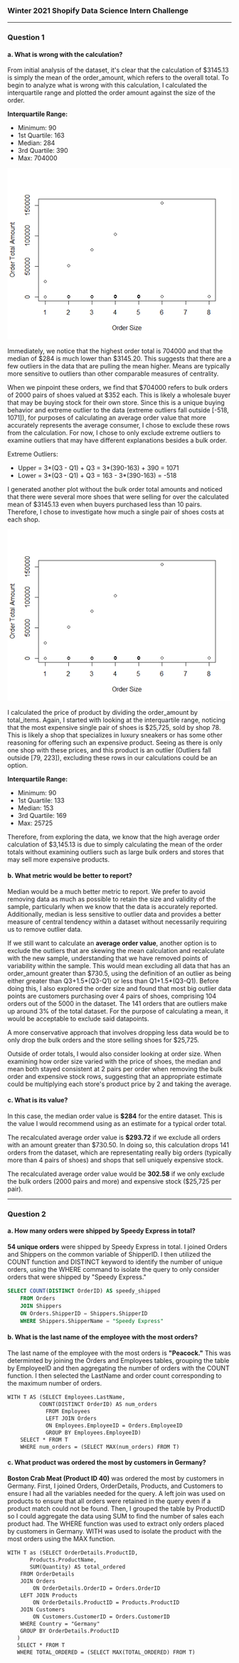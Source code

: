 ### Winter 2021 Shopify Data Science Intern Challenge
----
### Question 1

#### a. What is wrong with the calculation?
From initial analysis of the dataset, it\'s clear that the calculation of $3145.13 is simply the mean of the order_amount, which refers to the overall total. To begin to analyze what is wrong with this calculation, I calculated the interquartile range and plotted the order amount against the size of the order.

**Interquartile Range:**
* Minimum: 90
* 1st Quartile: 163
* Median: 284
* 3rd Quartile: 390
* Max: 704000

![scatterplot1](/images/shopify_plot1.png)

Immediately, we notice that the highest order total is 704000 and that the median of $284 is much lower than $3145.20. This suggests that there are a few outliers in the data that are pulling the mean higher. Means are typically more sensitive to outliers than other comparable measures of centrality.

When we pinpoint these orders, we find that $704000 refers to bulk orders of 2000 pairs of shoes valued at $352 each. This is likely a wholesale buyer that may be buying stock for their own store. Since this is a unique buying behavior and extreme outlier to the data (extreme outliers fall outside [-518, 1071]), for purposes of calculating an average order value that more accurately represents the average consumer, I chose to exclude these rows from the calculation. For now, I chose to only exclude extreme outliers to examine outliers that may have different explanations besides a bulk order.

Extreme Outliers:
* Upper = 3*(Q3 - Q1) + Q3 = 3*(390-163) + 390 = 1071
* Lower = 3*(Q3 - Q1) + Q3 = 163 - 3*(390-163) = -518

I generated another plot without the bulk order total amounts and noticed that there were several more shoes that were selling for over the calculated mean of $3145.13 even when buyers purchased less than 10 pairs. Therefore, I chose to investigate how much a single pair of shoes costs at each shop.

![scatterplot1](images/shopify_plot2.png)

I calculated the price of product by dividing the order_amount by total_items. Again, I started with looking at the interquartile range, noticing that the most expensive single pair of shoes is $25,725, sold by shop 78. This is likely a shop that specializes in luxury sneakers or has some other reasoning for offering such an expensive product. Seeing as there is only one shop with these prices, and this product is an outlier (Outliers fall outside [79, 223]), excluding these rows in our calculations could be an option.

**Interquartile Range:**
* Minimum: 90
* 1st Quartile: 133
* Median: 153
* 3rd Quartile: 169
* Max: 25725

Therefore, from exploring the data, we know that the high average order calculation of $3,145.13 is due to simply calculating the mean of the order totals without examining outliers such as large bulk orders and stores that may sell more expensive products.

#### b. What metric would be better to report?

Median would be a much better metric to report. We prefer to avoid removing data as much as possible to retain the size and validity of the sample, particularly when we know that the data is accurately reported. Additionally, median is less sensitive to outlier data and provides a better measure of central tendency within a dataset without necessarily requiring us to remove outlier data.

If we still want to calculate an **average order value**, another option is to exclude the outliers that are skewing the mean calculation and recalculate with the new sample, understanding that we have removed points of variability within the sample. This would mean excluding all data that has an order_amount greater than $730.5, using the definition of an outlier as being either greater than Q3+1.5*(Q3-Q1) or less than Q1+1.5*(Q3-Q1). Before doing this, I also explored the order size and found that most big outlier data points are customers purchasing over 4 pairs of shoes, comprising 104 orders out of the 5000 in the dataset. The 141 orders that are outliers make up around 3% of the total dataset. For the purpose of calculating a mean, it would be acceptable to exclude said datapoints. 

A more conservative approach that involves dropping less data would be to only drop the bulk orders and the store selling shoes for $25,725.

Outside of order totals, I would also consider looking at order size. When examining how order size varied with the price of shoes, the median and mean both stayed consistent at 2 pairs per order when removing the bulk order and expensive stock rows, suggesting that an appropriate estimate could be multiplying each store's product price by 2 and taking the average.

#### c. What is its value?
In this case, the median order value is **$284** for the entire dataset. This is the value I would recommend using as an estimate for a typical order total.

The recalculated average order value is **$293.72** if we exclude all orders with an amount greater than $730.50. In doing so, this calculation drops 141 orders from the dataset, which are representating really big orders (typically more than 4 pairs of shoes) and shops that sell uniquely expensive stock.

The recalculated average order value would be **302.58** if we only exclude the bulk orders (2000 pairs and more) and expensive stock ($25,725 per pair).

-----
### Question 2

#### a. How many orders were shipped by Speedy Express in total?
**54 unique orders** were shipped by Speedy Express in total. I joined Orders and Shippers on the common variable of ShipperID. I then utilized the COUNT function and DISTINCT keyword to identify the number of unique orders, using the WHERE command to isolate the query to only consider orders that were shipped by "Speedy Express."

```sql
SELECT COUNT(DISTINCT OrderID) AS speedy_shipped
	FROM Orders
    JOIN Shippers 
    ON Orders.ShipperID = Shippers.ShipperID
    WHERE Shippers.ShipperName = "Speedy Express"
```
#### b. What is the last name of the employee with the most orders?
The last name of the employee with the most orders is **"Peacock."** This was determinted by joining the Orders and Employees tables, grouping the table by EmployeeID and then aggregating the number of orders with the COUNT function. I then selected the LastName and order count corresponding to the maximum number of orders.

```
WITH T AS (SELECT Employees.LastName,
		  COUNT(DISTINCT OrderID) AS num_orders
            FROM Employees
            LEFT JOIN Orders 
            ON Employees.EmployeeID = Orders.EmployeeID
            GROUP BY Employees.EmployeeID)
	SELECT * FROM T
    WHERE num_orders = (SELECT MAX(num_orders) FROM T)
```

#### c. What product was ordered the most by customers in Germany?

**Boston Crab Meat (Product ID 40)** was ordered the most by customers in Germany. First, I joined Orders, OrderDetails, Products, and Customers to ensure I had all the variables needed for the query. A left join was used on products to ensure that all orders were retained in the query even if a product match could not be found. Then, I grouped the table by ProductID so I could aggregate the data using SUM to find the number of sales each product had. The WHERE function was used to extract only orders placed by customers in Germany. WITH was used to isolate the product with the most orders using the MAX function.

```
WITH T as (SELECT OrderDetails.ProductID, 
	   Products.ProductName,
       SUM(Quantity) AS total_ordered
	FROM OrderDetails
    JOIN Orders
    	ON OrderDetails.OrderID = Orders.OrderID
    LEFT JOIN Products
    	ON OrderDetails.ProductID = Products.ProductID
    JOIN Customers
    	ON Customers.CustomerID = Orders.CustomerID
    WHERE Country = "Germany"
    GROUP BY OrderDetails.ProductID
   )
   SELECT * FROM T 
   WHERE TOTAL_ORDERED = (SELECT MAX(TOTAL_ORDERED) FROM T)
```
